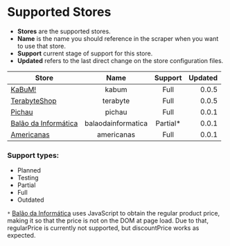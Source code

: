 # Supported Stores

- **Stores** are the supported stores.
- **Name** is the name you should reference in the scraper when you want to use that store.
- **Support** current stage of support for this store.
- **Updated** refers to the last direct change on the store configuration files.

| Store                                                         | Name           			| Support       	 | Updated  |
| ------------------------------------------------------------- |:-------------------:|:----------------:| --------:|
| [KaBuM!](http://www.kabum.com.br/)        										| kabum          			| Full         |    0.0.5 |
| [TerabyteShop](http://www.terabyteshop.com.br/)              	| terabyte       			| Full         |    0.0.5 |
| [Pichau](http://www.pichau.com.br/)	                  				| pichau         			| Full	           |    0.0.1 |
| [Balão da Informática](http://www.balaodainformatica.com.br/)	| balaodainformatica  | Partial*       	 |    0.0.1 |
| [Americanas](http://www.americanas.com.br/)	                  | americanas         	| Full	           |    0.0.1 |

### Support types:
- Planned
- Testing
- Partial
- Full
- Outdated

`*` [Balão da Informática](http://www.balaodainformatica.com.br/) uses JavaScript to obtain the regular product price, making it so that the price is not on the DOM at page load. Due to that, regularPrice is currently not supported, but discountPrice works as expected.
